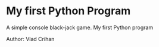 # My first Python Program
A simple console black-jack game. My first Python program

Author: Vlad Crihan
